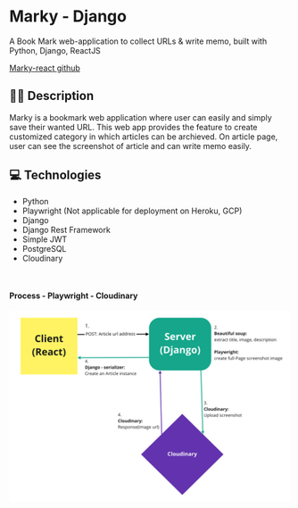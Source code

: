 # Marky - Django

A Book Mark web-application to collect URLs & write memo, built with Python, Django, ReactJS

[Marky-react github](https://github.com/HyunJungOh0120/marky-react)
<br/>

## ✍🏼 Description

Marky is a bookmark web application where user can easily and simply save their wanted URL. This web app provides the feature to create customized category in which articles can be archieved. On article page, user can see the screenshot of article and can write memo easily.

## 💻 Technologies

- Python
- Playwright (Not applicable for deployment on Heroku, GCP)
- Django
- Django Rest Framework
- Simple JWT
- PostgreSQL
- Cloudinary

<br/>

#### Process - Playwright - Cloudinary

<img src = "https://github.com/HyunJungOh0120/marky-react/raw/main/public/img/trial2.png" width='600'/>
